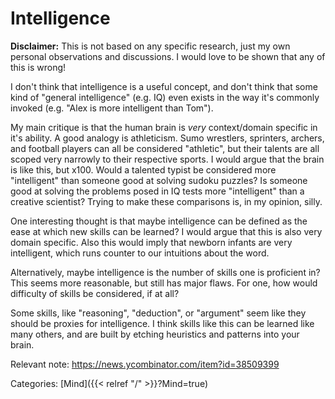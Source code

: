 # Intelligence

**Disclaimer:** This is not based on any specific research, just my own personal
observations and discussions.
I would love to be shown that any of this is wrong!

I don't think that intelligence is a useful concept, and don't think that some
kind of "general intelligence" (e.g. IQ) even exists in the way it's commonly
invoked (e.g. "Alex is more intelligent than Tom").

My main critique is that the human brain is _very_ context/domain specific in
it's ability.
A good analogy is athleticism.
Sumo wrestlers, sprinters, archers, and football players can all be considered
"athletic", but their talents are all scoped very narrowly to their respective
sports.
I would argue that the brain is like this, but x100.
Would a talented typist be considered more "intelligent" than someone good at
solving sudoku puzzles?
Is someone good at solving the problems posed in IQ tests more "intelligent"
than a creative scientist?
Trying to make these comparisons is, in my opinion, silly.

One interesting thought is that maybe intelligence can be defined as the ease at
which new skills can be learned?
I would argue that this is also very domain specific.
Also this would imply that newborn infants are very intelligent, which runs
counter to our intuitions about the word.

Alternatively, maybe intelligence is the number of skills one is proficient in?
This seems more reasonable, but still has major flaws.
For one, how would difficulty of skills be considered, if at all?

Some skills, like "reasoning", "deduction", or "argument" seem like they should
be proxies for intelligence.
I think skills like this can be learned like many others, and are built by
etching heuristics and patterns into your brain.

Relevant note: https://news.ycombinator.com/item?id=38509399

Categories:
[Mind]({{< relref "/" >}}?Mind=true)